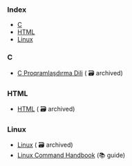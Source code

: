 ### Index

* [C](#c)
* [HTML](#html)
* [Linux](#linux)
  


### C

* [C Proqramlaşdırma Dili](https://web.archive.org/web/20241214000729/https://ilkaddimlar.com/ders/c-proqramlasdirma-dili) ( :card_file_box: archived)


### HTML

* [HTML](https://web.archive.org/web/20241214005042/https://ilkaddimlar.com/ders/html) ( :card_file_box: archived)


### Linux

* [Linux](https://web.archive.org/web/20241214095624/https://ilkaddimlar.com/ders/linux) ( :card_file_box: archived)
* [Linux Command Handbook](https://linuxcommand.org) (:books: guide)



